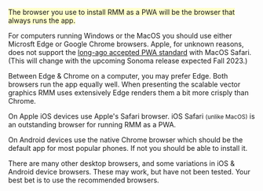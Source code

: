 <p><span style="background-color:#ffffcc">The browser you use to install RMM as a PWA will be the browser that always runs the app.</span></p>

<p>For computers running Windows or the MacOS you should use either Microsft Edge or Google Chrome browsers. Apple, for unknown reasons, does not support the <u>long-ago accepted PWA standard</u> with MacOS Safari. (This will change with the upcoming Sonoma release expected Fall 2023.)<p>

<p>Between Edge &amp; Chrome on a computer, you may prefer Edge. Both browsers run the app equally well. When presenting the scalable vector graphics RMM uses extensively Edge renders them a bit more crisply than Chrome.</p>

<p>On Apple iOS devices use Apple&#039;s Safari browser. iOS Safari <span style="font-size:85%;">(unlike MacOS)</span> is an outstanding browser for running RMM as a PWA.</p>

<p>On Android devices use the native Chrome browser which should be the default app for most popular phones. If not you should be able to install it.</p>

<p>There are many other desktop browsers, and some variations in iOS &amp; Android device browsers. These may work, but have not been tested. Your best bet is to use the recommended browsers.</p>
